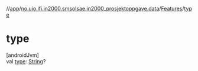 //[app](../../../index.md)/[no.uio.ifi.in2000.smsolsae.in2000_prosjektoppgave.data](../index.md)/[Features](index.md)/[type](type.md)

# type

[androidJvm]\
val [type](type.md): [String](https://kotlinlang.org/api/latest/jvm/stdlib/kotlin/-string/index.html)?
